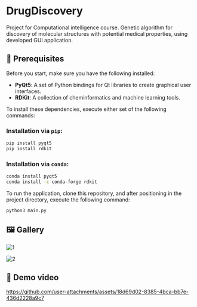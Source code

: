 # DrugDiscovery

Project for Computational intelligence course. Genetic algorithm for discovery of molecular structures with potential medical properties, using developed GUI application.

## 🔧 Prerequisites

Before you start, make sure you have the following installed:

- **PyQt5**: A set of Python bindings for Qt libraries to create graphical user interfaces.
- **RDKit**: A collection of cheminformatics and machine learning tools.

To install these dependencies, execute either set of the following commands:

### Installation via `pip`:
```bash
pip install pyqt5
pip install rdkit
```

### Installation via `conda`:
```bash
conda install pyqt5
conda install -c conda-forge rdkit
```

To run the application, clone this repository, and after positioning in the project directory, execute the following command:
```bash
python3 main.py
```

## 🖼️ Gallery

![1](https://github.com/user-attachments/assets/d4300f81-16a3-48ab-8a86-243ee4c91501)

![2](https://github.com/user-attachments/assets/edf5425c-31ab-4645-a9e8-182319147059)

## 📸 Demo video

https://github.com/user-attachments/assets/18d69d02-8385-4bca-bb7e-436d2228a9c7






